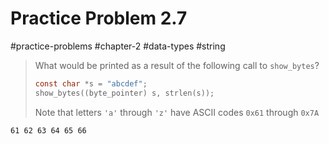 # Practice Problem 2.7
#practice-problems #chapter-2 #data-types #string

> What would be printed as a result of the following call to `show_bytes`?
> 
> ```c
> const char *s = "abcdef";
> show_bytes((byte_pointer) s, strlen(s));
> ```
>
> Note that letters `'a'` through `'z'` have ASCII codes `0x61` through `0x7A`

```
61 62 63 64 65 66
```
